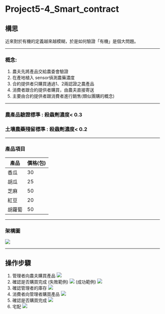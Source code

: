 # Project5-4_Smart_contract
## 構思
近來對於有機的定義越來越模糊，於是如何驗證「有機」是個大問題。

---
### 概念:
1.  農夫先將產品交給農委會驗證
2.  在產地植入 sensor偵測農藥濃度
3.  合約提供者只購買通過1、2兩認證之農產品
4.  消費者跟合約提供者購買，由農夫直接寄送
5.  主要由合約提供者跟消費者進行銷售(類似團購的概念)
---
### 農產品驗證標準   : 殺蟲劑濃度< 0.3
### 土壤農藥殘留標準 : 殺蟲劑濃度< 0.2
---
### 產品項目
|   產品     |   價格(包)   | 
| --------  | ----------  | 
|   香瓜     |    30      |
|   胡瓜     |    25      | 
|   芝麻     |    50      | 
|   紅豆     |    20      | 
|  胡蘿蔔    |    50       |

---

### 架構圖
![](https://i.imgur.com/HxJpVr3.jpg)

---

## 操作步驟

1. 管理者向農夫購買產品
![](https://i.imgur.com/G61oMnv.jpg)
2. 確認是否購買完成
(失敗範例)
![](https://i.imgur.com/k0kJUkp.jpg)
(成功範例)
![](https://i.imgur.com/FF1JwEa.jpg)
3. 確認管理者的庫存
![](https://i.imgur.com/srnNxEY.jpg)
4. 消費者向管理者購買產品
![](https://i.imgur.com/S41SyYn.jpg)
5. 確認是否購買完成
![](https://i.imgur.com/Z7XK5C6.jpg)
6. 宅配
![](https://i.imgur.com/Nx9g7Ct.jpg)
